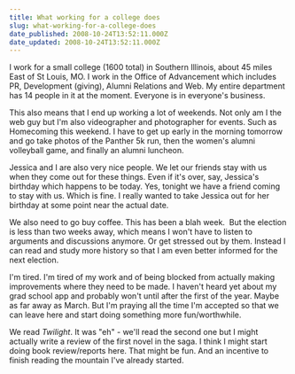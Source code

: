 ```yaml
---
title: What working for a college does
slug: what-working-for-a-college-does
date_published: 2008-10-24T13:52:11.000Z
date_updated: 2008-10-24T13:52:11.000Z
---
```


I work for a small college (1600 total) in Southern Illinois, about 45 miles East of St Louis, MO. I work in the Office of Advancement which includes PR, Development (giving), Alumni Relations and Web. My entire department has 14 people in it at the moment. Everyone is in everyone's business.

This also means that I end up working a lot of weekends. Not only am I the web guy but I'm also videographer and photographer for events. Such as Homecoming this weekend. I have to get up early in the morning tomorrow and go take photos of the Panther 5k run, then the women's alumni volleyball game, and finally an alumni luncheon.

Jessica and I are also very nice people. We let our friends stay with us when they come out for these things. Even if it's over, say, Jessica's birthday which happens to be today. Yes, tonight we have a friend coming to stay with us. Which is fine. I really wanted to take Jessica out for her birthday at some point near the actual date.

We also need to go buy coffee. This has been a blah week.  But the election is less than two weeks away, which means I won't have to listen to arguments and discussions anymore. Or get stressed out by them. Instead I can read and study more history so that I am even better informed for the next election.

I'm tired. I'm tired of my work and of being blocked from actually making improvements where they need to be made. I haven't heard yet about my grad school app and probably won't until after the first of the year. Maybe as far away as March. But I'm praying all the time I'm accepted so that we can leave here and start doing something more fun/worthwhile.

We read *Twilight*. It was "eh" - we'll read the second one but I might actually write a review of the first novel in the saga. I think I might start doing book review/reports here. That might be fun. And an incentive to finish reading the mountain I've already started.
